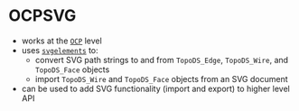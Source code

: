 # OCPSVG

- works at the [`OCP`](https://github.com/CadQuery/OCP) level
- uses [`svgelements`](https://github.com/meerk40t/svgelements) to:
  - convert SVG path strings to and from `TopoDS_Edge`, `TopoDS_Wire`, and `TopoDS_Face` objects
  - import `TopoDS_Wire` and `TopoDS_Face` objects from an SVG document
- can be used to add SVG functionality (import and export) to higher level API
